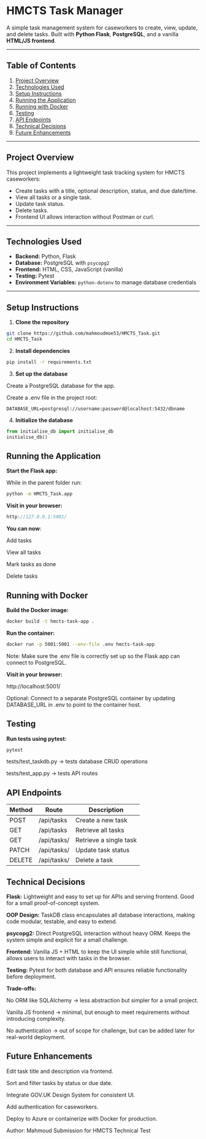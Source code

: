 # HMCTS Task Manager

A simple task management system for caseworkers to create, view, update, and delete tasks. Built with **Python Flask**, **PostgreSQL**, and a vanilla **HTML/JS frontend**.  

---

## **Table of Contents**
1. [Project Overview](#project-overview)
2. [Technologies Used](#technologies-used)
3. [Setup Instructions](#setup-instructions)
4. [Running the Application](#running-the-application)
5. [Running with Docker](#running-with-docker)
6. [Testing](#testing)
7. [API Endpoints](#api-endpoints)
8. [Technical Decisions](#technical-decisions)
9. [Future Enhancements](#future-enhancements)

---

## **Project Overview**
This project implements a lightweight task tracking system for HMCTS caseworkers:

- Create tasks with a title, optional description, status, and due date/time.
- View all tasks or a single task.
- Update task status.
- Delete tasks.
- Frontend UI allows interaction without Postman or curl.

---

## **Technologies Used**
- **Backend:** Python, Flask
- **Database:** PostgreSQL with `psycopg2`
- **Frontend:** HTML, CSS, JavaScript (vanilla)
- **Testing:** Pytest
- **Environment Variables:** `python-dotenv` to manage database credentials

---

## **Setup Instructions**

1. **Clone the repository**
```bash
git clone https://github.com/mahmoudmoe53/HMCTS_Task.git
cd HMCTS_Task
```

2. **Install dependencies**
```bash
pip install -r requirements.txt
```


3. **Set up the database**

Create a PostgreSQL database for the app.

Create a .env file in the project root:
```dotenv
DATABASE_URL=postgresql://username:password@localhost:5432/dbname
```

4. **Initialize the database**
```python
from initialise_db import initialise_db
initialise_db()
```


## **Running the Application**

**Start the Flask app:**

While in the parent folder run:
```bash
python -m HMCTS_Task.app
```

**Visit in your browser:**

```cpp
http://127.0.0.1:5001/
```
**You can now**:

Add tasks

View all tasks

Mark tasks as done

Delete tasks

## **Running with Docker**

**Build the Docker image:**
```bash
docker build -t hmcts-task-app .
```

**Run the container:**
```bash
docker run -p 5001:5001 --env-file .env hmcts-task-app
```



Note: Make sure the .env file is correctly set up so the Flask app can connect to PostgreSQL.

**Visit in your browser:**

http://localhost:5001/


Optional: Connect to a separate PostgreSQL container by updating DATABASE_URL in .env to point to the container host.



## **Testing**

**Run tests using pytest:**
```bash
pytest
```

tests/test_taskdb.py → tests database CRUD operations

tests/test_app.py → tests API routes

## **API Endpoints**
| Method | Route           | Description           |
|--------|-----------------|---------------------|
| POST   | /api/tasks      | Create a new task   |
| GET    | /api/tasks      | Retrieve all tasks  |
| GET    | /api/tasks/<id> | Retrieve a single task |
| PATCH  | /api/tasks/<id> | Update task status  |
| DELETE | /api/tasks/<id> | Delete a task       |


## **Technical Decisions**

**Flask:** Lightweight and easy to set up for APIs and serving frontend. Good for a small proof-of-concept system.

**OOP Design:** TaskDB class encapsulates all database interactions, making code modular, testable, and easy to extend.

**psycopg2:** Direct PostgreSQL interaction without heavy ORM. Keeps the system simple and explicit for a small challenge.

**Frontend:** Vanilla JS + HTML to keep the UI simple while still functional, allows users to interact with tasks in the browser.

**Testing:** Pytest for both database and API ensures reliable functionality before deployment.

**Trade-offs:**

No ORM like SQLAlchemy → less abstraction but simpler for a small project.

Vanilla JS frontend → minimal, but enough to meet requirements without introducing complexity.

No authentication → out of scope for challenge, but can be added later for real-world deployment.

## **Future Enhancements**

Edit task title and description via frontend.

Sort and filter tasks by status or due date.

Integrate GOV.UK Design System for consistent UI.

Add authentication for caseworkers.

Deploy to Azure or containerize with Docker for production.

Author: Mahmoud
Submission for HMCTS Technical Test
